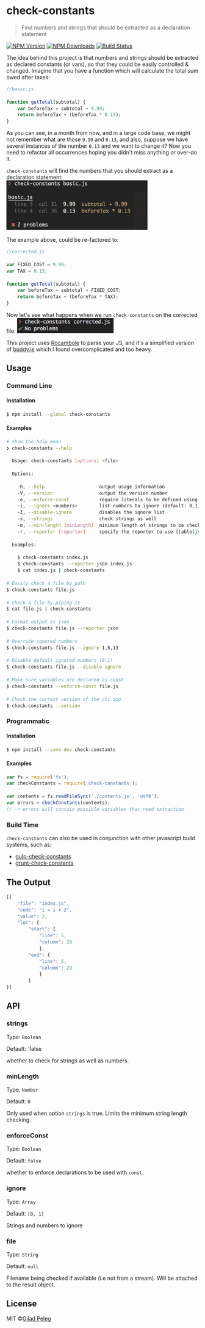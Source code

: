 # check-constants
> Find numbers and strings that should be extracted as a declaration statement

[![NPM Version](http://img.shields.io/npm/v/check-constants.svg?style=flat)](https://npmjs.org/package/check-constants)
[![NPM Downloads](http://img.shields.io/npm/dm/check-constants.svg?style=flat)](https://npmjs.org/package/check-constants)
[![Build Status](http://img.shields.io/travis/pgilad/check-constants.svg?style=flat)](https://travis-ci.org/pgilad/check-constants)

The idea behind this project is that numbers and strings should be extracted as declared constants (or vars), so that they could be easily controlled & changed.
Imagine that you have a function which will calculate the total sum owed after taxes:

```js
//basic.js

function getTotal(subtotal) {
    var beforeTax = subtotal + 9.99;
    return beforeTax + (beforeTax * 0.13);
}
```

As you can see, in a month from now, and in a large code base, we might not remember what are those `9.99` and `0.13`, and
also, suppose we have several instances of the number `0.13` and we want to change it? Now you need to refactor
all occurrences hoping you didn't miss anything or over-do it.

`check-constants` will find the numbers that you should extract as a declaration statement:
![Basic output example of check-constants](media/table-output.png)

The example above, could be re-factored to:

```js
//corrected.js

var FIXED_COST = 9.99;
var TAX = 0.13;

function getTotal(subtotal) {
    var beforeTax = subtotal + FIXED_COST;
    return beforeTax + (beforeTax * TAX);
}
```

Now let's see what happens when we run `check-constants` on the corrected file:
![Corrected output example of check-constants](media/corrected.png)

This project uses [Rocambole](https://github.com/millermedeiros/rocambole) to parse your JS,
and it's a simplified version of [buddy.js](https://github.com/danielstjules/buddy.js) which I found overcomplicated and too heavy.

## Usage

### Command Line

#### Installation

```bash
$ npm install --global check-constants
```

#### Examples

```bash
# show the help menu
❯ check-constants --help

  Usage: check-constants [options] <file>

  Options:

    -h, --help                    output usage information
    -V, --version                 output the version number
    -e, --enforce-const           require literals to be defined using const
    -i, --ignore <numbers>        list numbers to ignore (default: 0,1)
    -I, --disable-ignore          disables the ignore list
    -s, --strings                 check strings as well
    -m, --min-length [minLength]  minimum length of strings to be checked [0]
    -r, --reporter [reporter]     specify the reporter to use [table|json] (default: table)

  Examples:

    $ check-constants index.js
    $ check-constants --reporter json index.js
    $ cat index.js | check-constants

# Easily check a file by path
$ check-constants file.js

# Check a file by piping it
$ cat file.js | check-constants

# Format output as json
$ check-constants file.js --reporter json

# Override ignored numbers
$ check-constants file.js --ignore 1,5,13

# Disable default ignored numbers (0,1)
$ check-constants file.js --disable-ignore

# Make sure variables are declared as const
$ check-constants --enforce-const file.js

# Check the current version of the cli app
$ check-constants --version
```

### Programmatic

#### Installation

```bash
$ npm install --save-dev check-constants
```

#### Examples

```js
var fs = require('fs');
var checkConstants = require('check-constants');

var contents = fs.readFileSync('./contents.js', 'utf8');
var errors = checkConstants(contents);
// -> errors will contain possible variables that need extraction
```

### Build Time

`check-constants` can also be used in conjunction with other javascript build systems, such as:

* [gulp-check-constants](https://github.com/pgilad/gulp-check-constants)
* [grunt-check-constants](https://github.com/pgilad/grunt-check-constants)

## The Output
```js
[{
    "file": "index.js",
    "code": "i = i + 2",
    "value": 2,
    "loc": {
        "start": {
            "line": 5,
            "column": 28
            },
        "end": {
            "line": 5,
            "column": 29
            }
        }
}]
```

## API

### strings

Type: `Boolean`

Default: `false

whether to check for strings as well as numbers.

### minLength

Type: `Number`

Default: `0`

Only used when option `strings` is true. Limits the minimum string length checking.

### enforceConst

Type: `Boolean`

Default: `false`

whether to enforce declarations to be used with `const`.

### ignore

Type: `Array`

Default: `[0, 1]`

Strings and numbers to ignore

### file

Type: `String`

Default: `null`

Filename being checked if available (i.e not from a stream). Will be attached
to the result object.

## License

MIT ©[Gilad Peleg](http://giladpeleg.com)
